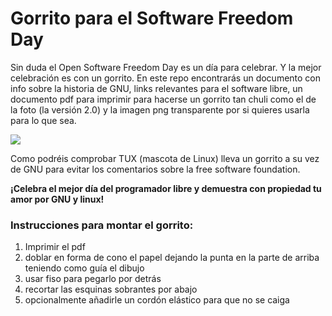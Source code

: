 # Gorrito para el Software Freedom Day

Sin duda el Open Software Freedom Day es un día para celebrar. Y la mejor celebración es con un gorrito. En este repo encontrarás un documento con info sobre la historia de GNU, links relevantes para el software libre, un documento pdf para imprimir para hacerse un gorrito tan chuli como el de la foto (la versión 2.0) y la imagen png transparente por si quieres usarla para lo que sea.

![](https://pbs.twimg.com/media/DI36jV1XUAAR6vI.jpg:large) 

Como podréis comprobar TUX (mascota de Linux) lleva un gorrito a su vez de GNU para evitar los comentarios sobre la free software foundation. 

**¡Celebra el mejor día del programador libre y demuestra con propiedad tu amor por GNU y linux!**

### Instrucciones para montar el gorrito:

1. Imprimir el pdf
2. doblar en forma de cono el papel dejando la punta en la parte de arriba teniendo como guía el dibujo
3. usar fiso para pegarlo por detrás
4. recortar las esquinas sobrantes por abajo
5. opcionalmente añadirle un cordón elástico para que no se caiga
